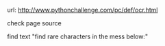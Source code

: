 url: http://www.pythonchallenge.com/pc/def/ocr.html

check page source 

find text "find rare characters in the mess below:"


